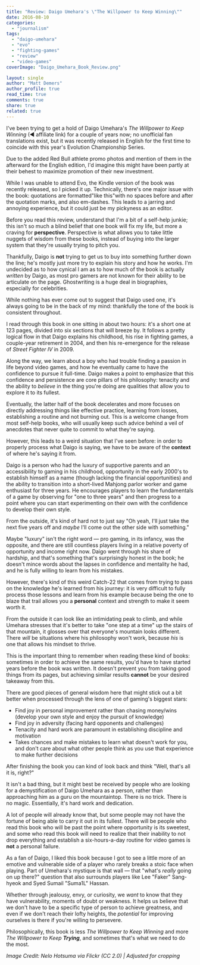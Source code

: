 ```yaml
---
title: "Review: Daigo Umehara's \"The Willpower to Keep Winning\""
date: 2016-08-10
categories: 
  - "journalism"
tags: 
  - "daigo-umehara"
  - "evo"
  - "fighting-games"
  - "review"
  - "video-games"
coverImage: "Daigo_Umehara_Book_Review.png"

layout: single
author: "Matt Demers"
author_profile: true
read_time: true
comments: true
share: true
related: true
---
```


I've been trying to get a hold of Daigo Umehara's _The Willpower to Keep Winning_ (◄ affiliate link) for a couple of years now; no unofficial fan translations exist, but it was recently released in English for the first time to coincide with this year's Evolution Championship Series.

<!--more-->

Due to the added Red Bull athlete promo photos and mention of them in the afterward for the English edition, I'd imagine this might have been partly at their behest to maximize promotion of their new investment.

While I was unable to attend Evo, the Kindle version of the book was recently released, so I picked it up. Technically, there's one major issue with the book: quotations are formatted"like this"with no spaces before and after the quotation marks, and also em-dashes. This leads to a jarring and annoying experience, but it could just be my pickyness as an editor.

Before you read this review, understand that I'm a bit of a self-help junkie; this isn't so much a blind belief that one book will fix my life, but more a craving for **perspective**. Perspective is what allows you to take little nuggets of wisdom from these books, instead of buying into the larger system that they're usually trying to pitch you.

Thankfully, Daigo is **not** trying to get us to buy into something further down the line; he's mostly just more try to explain his story and how he works. I'm undecided as to how cynical I am as to how much of the book is actually _written_ by Daigo, as most pro gamers are not known for their ability to be articulate on the page. Ghostwriting is a huge deal in biographies, especially for celebrities.

While nothing has ever come out to suggest that Daigo used one, it's always going to be in the back of my mind: thankfully the tone of the book is consistent throughout.

I read through this book in one sitting in about two hours: it's a short one at 123 pages, divided into six sections that will breeze by. It follows a pretty logical flow in that Daigo explains his childhood, his rise in fighting games, a couple-year retirement in 2004, and then his re-emergence for the release of _Street Fighter IV_ in 2009.

Along the way, we learn about a boy who had trouble finding a passion in life beyond video games, and how he eventually came to have the confidence to pursue it full-time. Daigo makes a point to emphasize that this confidence and persistence are core pillars of his philosophy: tenacity and the ability to _believe_ in the thing you're doing are qualities that allow you to explore it to its fullest.

Eventually, the latter half of the book decelerates and more focuses on directly addressing things like effective practice, learning from losses, establishing a routine and not burning out. This is a welcome change from most self-help books, who will usually keep such advice behind a veil of anecdotes that never quite to commit to what they're saying.

However, this leads to a weird situation that I've seen before: in order to properly process what Daigo is saying, we have to be aware of the **context** of where he's saying it from.

Daigo is a person who had the luxury of supportive parents and an accessibility to gaming in his childhood, opportunity in the early 2000's to establish himself as a name (though lacking the financial opportunities) and the ability to transition into a short-lived Mahjong parlor worker and game enthusiast for three years. He encourages players to learn the fundamentals of a game by observing for "one to three years" and then progress to a point where you can start experimenting on their own with the confidence to develop their own style.

From the outside, it's kind of hard not to just say "Oh yeah, I'll just take the next five years off and _maybe_ I'll come out the other side with something."

Maybe "luxury" isn't the right word — pro gaming, in its infancy, was the opposite, and there are still countless players living in a relative poverty of opportunity and income right now. Daigo went through his share of hardship, and that's something that's surprisingly honest in the book; he doesn't mince words about the lapses in confidence and mentality he had, and he is fully willing to learn from his mistakes.

However, there's kind of this weird Catch-22 that comes from trying to pass on the knowledge he's learned from his journey: it is very difficult to fully process those lessons and learn from his example because being the one to blaze that trail allows you a **personal** context and strength to make it seem worth it.

From the outside it can look like an intimidating peak to climb, and while Umehara stresses that it's better to take "one step at a time" up the stairs of that mountain, it glosses over that everyone's mountain looks different. There _will_ be situations where his philosophy won't work, because _his_ is one that allows his mindset to thrive.

This is the important thing to remember when reading these kind of books: sometimes in order to achieve the same results, you'd have to have started years before the book was written. It doesn't prevent you from taking good things from its pages, but achieving similar results **cannot** be your desired takeaway from this.

There are good pieces of general wisdom here that might stick out a bit better when processed through the lens of one of gaming's biggest stars:

- Find joy in personal improvement rather than chasing money/wins (develop your own style and enjoy the pursuit of knowledge)
- Find joy in adversity (facing hard opponents and challenges)
- Tenacity and hard work are paramount in establishing discipline and motivation
- Takes chances and make mistakes to learn what doesn't work for you, and don't care about what other people think as you use that experience to make further decisions

After finishing the book you can kind of look back and think "Well, that's all it is, right?"

It isn't a bad thing, but it might best be received by people who are looking for a demystification of Daigo Umehara as a person, rather than approaching him as a guru on the mountaintop. There is no trick. There is no magic. Essentially, it's hard work and dedication.

A lot of people will already know that, but some people may not have the fortune of being able to carry it out in its fullest. There will be people who read this book who will be past the point where opportunity is its sweetest, and some who read this book will need to realize that their inability to not drop everything and establish a six-hours-a-day routine for video games is **not** a personal failure.

As a fan of Daigo, I liked this book because I got to see a little more of an emotive and vulnerable side of a player who rarely breaks a stoic face when playing. Part of Umehara's mystique is that wall — that "what's _really_ going on up there?" question that also surrounds players like Lee "Faker" Sang-hyeok and Syed Sumail "Suma1L" Hassan.

Whether through jealousy, envy, or curiosity, we _want_ to know that they have vulnerability, moments of doubt or weakness. It helps us believe that we don't have to be a specific type of person to achieve greatness, and even if we don't reach their lofty heights, the _potential_ for improving ourselves is there if you're willing to persevere.

Philosophically, this book is less _The Willpower to Keep Winning_ and more _The Willpower to Keep **Trying**_, and sometimes that's what we need to do the most.

_Image Credit: Nelo Hotsuma via Flickr (CC 2.0) | Adjusted for cropping_
